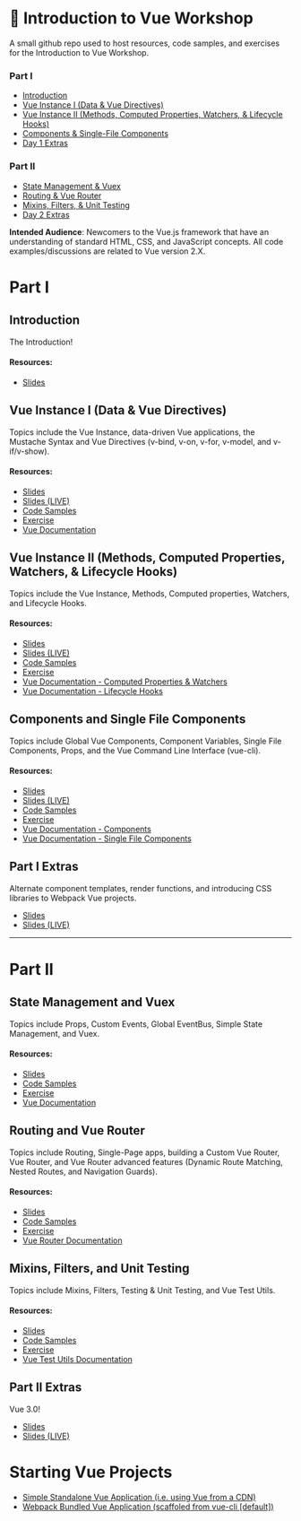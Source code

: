 # 🚀 Introduction to Vue Workshop

A small github repo used to host resources, code samples, and exercises for the Introduction to Vue Workshop.

### Part I
* [Introduction](#introduction)
* [Vue Instance I (Data & Vue Directives)](#vue-instance-i-data--vue-directives)
* [Vue Instance II (Methods, Computed Properties, Watchers, & Lifecycle Hooks)](#vue-instance-ii-methods-computed-properties-watchers--lifecycle-hooks)
* [Components & Single-File Components](#components-and-single-file-components)
* [Day 1 Extras](#day-1-extras)

### Part II
* [State Management & Vuex](#state-management-and-vuex)
* [Routing & Vue Router](#routing-and-vue-router)
* [Mixins, Filters, & Unit Testing](#mixins-filters-and-unit-testing)
* [Day 2 Extras](#day-2-extras)

__Intended Audience__: Newcomers to the Vue.js framework that have an understanding of standard HTML, CSS, and JavaScript concepts. All code examples/discussions are related to Vue version 2.X.

# Part I

## Introduction

The Introduction!

#### Resources:

* [Slides](https://slides.com/djirdehh/intro_to_vue_01-1)

## Vue Instance I (Data & Vue Directives)

Topics include the Vue Instance, data-driven Vue applications, the Mustache Syntax and Vue Directives (v-bind, v-on, v-for, v-model, and v-if/v-show).

#### Resources:

* [Slides](https://slides.com/djirdehh/intro_to_vue_02)
* [Slides (LIVE)](https://slides.com/djirdehh/intro_to_vue_02/live)
* [Code Samples](https://github.com/djirdehh/intro-to-vue-workshop/tree/master/01-vue-instance-I/code-samples)
* [Exercise](https://github.com/djirdehh/intro-to-vue-workshop/tree/master/01-vue-instance-I/exercise)
* [Vue Documentation](https://vuejs.org/v2/guide/instance.html)

## Vue Instance II (Methods, Computed Properties, Watchers, & Lifecycle Hooks)

Topics include the Vue Instance, Methods, Computed properties, Watchers, and Lifecycle Hooks.

#### Resources:

* [Slides](https://slides.com/djirdehh/intro_to_vue_02-6)
* [Slides (LIVE)](https://slides.com/djirdehh/intro_to_vue_02-6/live)
* [Code Samples](https://github.com/djirdehh/intro-to-vue-workshop/tree/master/02-vue-instance-II/code-samples)
* [Exercise](https://github.com/djirdehh/intro-to-vue-workshop/tree/master/02-vue-instance-II/exercise)
* [Vue Documentation - Computed Properties & Watchers](https://vuejs.org/v2/guide/computed.html)
* [Vue Documentation - Lifecycle Hooks](https://vuejs.org/v2/guide/instance.html#Instance-Lifecycle-Hooks)

## Components and Single File Components

Topics include Global Vue Components, Component Variables, Single File Components, Props, and the Vue Command Line Interface (vue-cli).

#### Resources:

* [Slides](https://slides.com/djirdehh/intro_to_vue_02-2)
* [Slides (LIVE)](https://slides.com/djirdehh/intro_to_vue_02-2/live)
* [Code Samples](https://github.com/djirdehh/intro-to-vue-workshop/tree/master/03-components-and-single-file-components/code-samples)
* [Exercise](https://github.com/djirdehh/intro-to-vue-workshop/tree/master/03-components-and-single-file-components/exercise)
* [Vue Documentation - Components](https://vuejs.org/v2/guide/components.html)
* [Vue Documentation - Single File Components](https://vuejs.org/v2/guide/single-file-components.html)

## Part I Extras

Alternate component templates, render functions, and introducing CSS libraries to Webpack Vue projects.

* [Slides](https://slides.com/djirdehh/intro_to_vue_02-cb6f58b4-a361-4138-a900-e699f031111b)
* [Slides (LIVE)](https://slides.com/djirdehh/intro_to_vue_02-cb6f58b4-a361-4138-a900-e699f031111b/live)
___________

# Part II

## State Management and Vuex

Topics include Props, Custom Events, Global EventBus, Simple State Management, and Vuex.

#### Resources:

* [Slides](https://slides.com/djirdehh/intro_to_vue_01-1-3)
* [Code Samples](https://github.com/djirdehh/intro-to-vue-workshop/tree/master/04-state-management-and-vuex/code-samples)
* [Exercise](https://github.com/djirdehh/intro-to-vue-workshop/tree/master/04-state-management-and-vuex/exercise)
* [Vue Documentation](https://vuejs.org/v2/guide/state-management.html)

## Routing and Vue Router

Topics include Routing, Single-Page apps, building a Custom Vue Router, Vue Router, and Vue Router advanced features (Dynamic Route Matching, Nested Routes, and Navigation Guards).

#### Resources:

* [Slides](https://slides.com/djirdehh/intro_to_vue_02-2-4)
* [Code Samples](https://github.com/djirdehh/intro-to-vue-workshop/tree/master/05-routing/code-samples)
* [Exercise](https://github.com/djirdehh/intro-to-vue-workshop/tree/master/05-routing/exercise)
* [Vue Router Documentation](https://router.vuejs.org/)

## Mixins, Filters, and Unit Testing

Topics include Mixins, Filters, Testing & Unit Testing, and Vue Test Utils.

#### Resources:

* [Slides](https://slides.com/djirdehh/intro_to_vue_02-7)
* [Code Samples](https://github.com/djirdehh/intro-to-vue-workshop/tree/master/06-mixins-filters-and-testing/code-samples)
* [Exercise](https://github.com/djirdehh/intro-to-vue-workshop/tree/master/06-mixins-filters-and-testing/exercise)
* [Vue Test Utils Documentation](https://vue-test-utils.vuejs.org/)

## Part II Extras

Vue 3.0!

* [Slides](https://slides.com/djirdehh/intro_to_vue_01-1-8)
* [Slides (LIVE)](https://slides.com/djirdehh/intro_to_vue_01-1-8/live)

# Starting Vue Projects

* [Simple Standalone Vue Application (i.e. using Vue from a CDN)](https://github.com/djirdehh/intro-to-vue-workshop/tree/master/00-starting-vue-projects/standalone)
* [Webpack Bundled Vue Application (scaffoled from vue-cli [default])](https://github.com/djirdehh/intro-to-vue-workshop/tree/master/00-starting-vue-projects/webpack-bundled)
